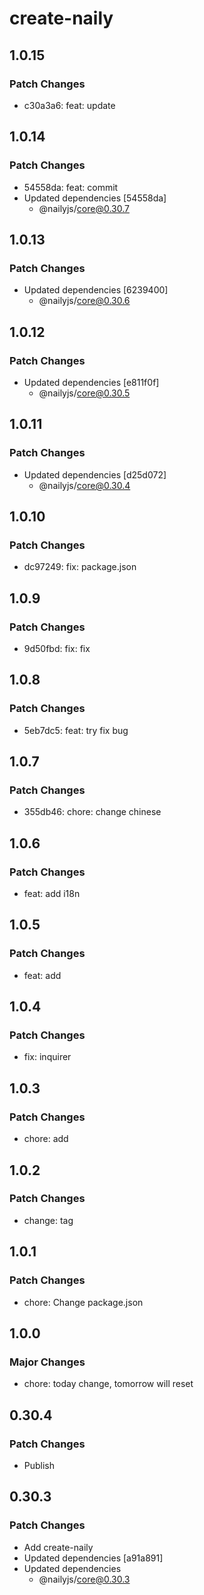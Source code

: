 # create-naily

## 1.0.15

### Patch Changes

- c30a3a6: feat: update

## 1.0.14

### Patch Changes

- 54558da: feat: commit
- Updated dependencies [54558da]
  - @nailyjs/core@0.30.7

## 1.0.13

### Patch Changes

- Updated dependencies [6239400]
  - @nailyjs/core@0.30.6

## 1.0.12

### Patch Changes

- Updated dependencies [e811f0f]
  - @nailyjs/core@0.30.5

## 1.0.11

### Patch Changes

- Updated dependencies [d25d072]
  - @nailyjs/core@0.30.4

## 1.0.10

### Patch Changes

- dc97249: fix: package.json

## 1.0.9

### Patch Changes

- 9d50fbd: fix: fix

## 1.0.8

### Patch Changes

- 5eb7dc5: feat: try fix bug

## 1.0.7

### Patch Changes

- 355db46: chore: change chinese

## 1.0.6

### Patch Changes

- feat: add i18n

## 1.0.5

### Patch Changes

- feat: add

## 1.0.4

### Patch Changes

- fix: inquirer

## 1.0.3

### Patch Changes

- chore: add

## 1.0.2

### Patch Changes

- change: tag

## 1.0.1

### Patch Changes

- chore: Change package.json

## 1.0.0

### Major Changes

- chore: today change, tomorrow will reset

## 0.30.4

### Patch Changes

- Publish

## 0.30.3

### Patch Changes

- Add create-naily
- Updated dependencies [a91a891]
- Updated dependencies
  - @nailyjs/core@0.30.3
